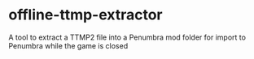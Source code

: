 # offline-ttmp-extractor
A tool to extract a TTMP2 file into a Penumbra mod folder for import to Penumbra while the game is closed
